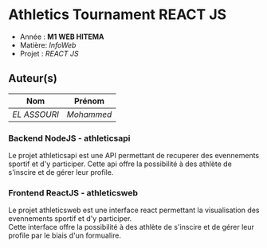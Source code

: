 # Athletics Tournament REACT JS

- Année : **M1 WEB HITEMA**
- Matière: *InfoWeb*
- Projet : *REACT JS*

## Auteur(s)

|Nom|Prénom|
|--|--|
*EL ASSOURI* | *Mohammed*|

### Backend NodeJS - athleticsapi

Le projet athleticsapi est une API permettant de recuperer des evennements sportif et d'y participer.
Cette api offre la possibilité à des athlète de s'inscire et de gérer leur profile.


### Frontend ReactJS - athleticsweb
  
Le projet athleticsweb est une interface react permettant la visualisation des evennements sportif et d'y participer.  
Cette interface offre la possibilité à des athlète de s'inscire et de gérer leur profile par le biais d'un formualire.
